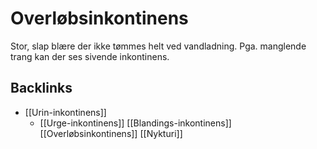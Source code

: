 # Overløbsinkontinens
Stor, slap blære der ikke tømmes helt ved vandladning. Pga. manglende trang kan der ses sivende inkontinens.

## Backlinks
* [[Urin-inkontinens]]
	* [[Urge-inkontinens]]
[[Blandings-inkontinens]]
[[Overløbsinkontinens]]
[[Nykturi]]

<!-- #anki/tag/med/gp #anki/deck/Medicine #anki/tag/med/Urology #anki/tag/med/Gynecology -->

<!-- {BearID:4973EF62-9C77-464C-93A7-C9568D895E00-53319-00006ADCD725160F} -->

